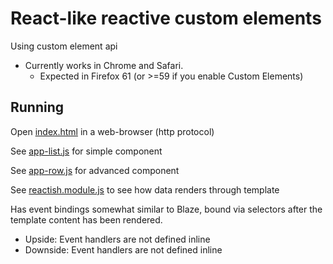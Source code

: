 # React-like reactive custom elements

Using custom element api

- Currently works in Chrome and Safari. 
	- Expected in Firefox 61 (or >=59 if you enable Custom Elements)

## Running

Open [index.html](./index.html) in a web-browser (http protocol)

See [app-list.js](./app-list.js) for simple component

See [app-row.js](./app-row.js) for advanced component

See [reactish.module.js](./reactish.module.js) to see how data renders through template

Has event bindings somewhat similar to Blaze, bound via selectors after the template content has been rendered.
- Upside: Event handlers are not defined inline
- Downside: Event handlers are not defined inline
